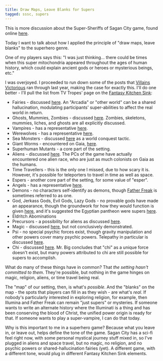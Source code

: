 ```yaml
---
title: Draw Maps, Leave Blanks for Supers
tagged: sssc, supers
---
```


This is more discussion about the Super-Sheriffs of Sagan City game,
found online [here](https://www.tavern-keeper.com/campaign/764/latest).

Today I want to talk about how I applied the principle of
"draw maps, leave blanks" to the superhero genre.

<!-- more -->

One of my players says this: "I was just thinking...
there could be times when this super mitochondria
appeared throughout the ages of human history,
which could explain ancient gods or heroes or mysterious beings, etc."

I was overjoyed. I proceeded to run down some of the posts
that [Villains Victorious](http://villainsvictorious.blogspot.com/)
ran through last year, making the case for exactly this.
I'll do one better - I'll pull the list from TV Tropes' page on the
[Fantasy Kitchen Sink](http://tvtropes.org/pmwiki/pmwiki.php/Main/FantasyKitchenSink):

* Fairies - discussed [here](http://villainsvictorious.blogspot.com/2014/07/wavelength-posts-agartha.html). An "Arcadia" or "other world" can be a shared hallucination, modulating participants' super-abilities to affect the real world in return.
* Ghosts, Mummies, Zombies - discussed [here](http://villainsvictorious.blogspot.com/2014/07/wavelength-posts-undead-edition.html). Zombies, skeletons, mummies, liches, and ghosts are all explicitly discussed.
* Vampires - has a representative [here](http://villainsvictorious.blogspot.com/2014/06/supervillains-of-note-faduma.html).
* Werewolves - has a representative [here](http://villainsvictorious.blogspot.com/2014/08/werewolves.html).
* Sea Monsters - discussed [here](http://villainsvictorious.blogspot.com/2014/08/how-to-take-over-world-ocean-style.html) as a world conquest tactic.
* Giant Worms - encountered on Gaia, [here](https://www.tavern-keeper.com/roleplay/1053).
* Superhuman Mutants - a core part of the setting.
* Aliens - discussed [here](http://villainsvictorious.blogspot.com/2014/06/beyond-between-before-alternative.html). The PCs of the game have actually encountered one alien race, who are just as much colonists on Gaia as the humans.
* Time Travellers - this is the only one I missed, due to how scary it is. However, it's possible for teleporters to travel in time as well as space.
* Espers - another core part of the setting, for some value of "esper".
* Angels - has a representative [here](http://villainsvictorious.blogspot.com/2014/07/superheroes-of-note-illumina.html).
* Demons - no characters self-identify as demons, though [Father Freak](http://villainsvictorious.blogspot.com/2014/07/monsters-of-note-father-freak.html) is sometimes referred to as one.
* God, Jerkass Gods, Evil Gods, Lazy Gods - no provable gods have made an appearance, though the groundwork for how they would function is given [here](http://villainsvictorious.blogspot.com/2014/09/the-question-of-magic.html), and it's suggested the Egyptian pantheon were supers [here](http://villainsvictorious.blogspot.com/2014/08/dragons-dinosaurs-and-giant-monsters.html).
* Eldritch Abominations
* Precursors - a possibility for aliens as discussed [here](http://villainsvictorious.blogspot.com/2014/06/beyond-between-before-alternative.html).
* Magic - discussed [here](http://villainsvictorious.blogspot.com/2014/09/the-question-of-magic.html), but not conclusively demonstrated.
* Psi - no special psychic forces exist, though gravity manipulation and other powers cover many psychic powers. Telepathy in particular is discussed [here](http://villainsvictorious.blogspot.com/2014/09/telepathy-and-supervillain.html).
* Chi - discussed [here](http://villainsvictorious.blogspot.com/2014/08/chi-powers-and-super-martial-artist.html). Mr. Big concludes that "chi" as a unique force doesn't exist, but many powers attributed to chi are still possible for supers to accomplish.

What do many of these things have in common?
That *the setting hasn't committed to them*.
They're possible, but nothing in the game hinges on magic, religion,
aliens, or time travel being real.

The "map" of our setting, then, is what's *possible*.
And the "blanks" on the map - the spots that players can fill in
as they wish - are what's *real*.
If nobody's particularly interested in exploring religion, for example,
then Illumina and Father Freak can remain "just supers" or mysteries.
If someone wants to write an alternate history where the Illuminati
is a thing and has been conserving the blood of Christ,
the unified power origin is ready for that.
If someone wants to play a super-vampire, I can do that today.

Why is this important to me in a superhero game?
Because what you leave in, or leave out, helps define the tone of the game.
Sagan City has a sci-fi feel right now, with some personal mystical journey
stuff mixed in, so I've plugged in aliens and space travel,
but no magic, no religion, and no psychic powers or
shared-hallucination fairies (yet).
A different game, with a different tone,
would plug in different Fantasy Kitchen Sink elements.

